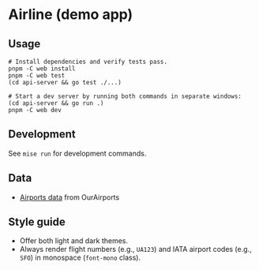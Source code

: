 # Airline (demo app)

## Usage

```shell
# Install dependencies and verify tests pass.
pnpm -C web install
pnpm -C web test
(cd api-server && go test ./...)

# Start a dev server by running both commands in separate windows:
(cd api-server && go run .)
pnpm -C web dev
```

## Development

See `mise run` for development commands.

## Data

- [Airports data](https://ourairports.com/data/) from OurAirports

## Style guide

- Offer both light and dark themes.
- Always render flight numbers (e.g., `UA123`) and IATA airport codes (e.g., `SFO`) in monospace (`font-mono` class).